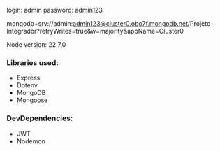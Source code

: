 login: admin
password: admin123

mongodb+srv://admin:admin123@cluster0.obo7f.mongodb.net/Projeto-Integrador?retryWrites=true&w=majority&appName=Cluster0

Node version: 22.7.0

### Libraries used: 
- Express
- Dotenv
- MongoDB
- Mongoose

### DevDependencies:
- JWT
- Nodemon